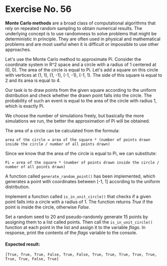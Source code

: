 # Exercise No. 56

**Monte Carlo methods** are a broad class of computational algorithms that rely on repeated random sampling to obtain numerical results. The underlying concept is to use randomness to solve problems that might be deterministic in principle. They are often used in physical and mathematical problems and are most useful when it is difficult or impossible to use other approaches.

Let's use the Monte Carlo method to approximate Pi. Consider the coordinate system in R^2 space and a circle with a radius of 1 centered at (0, 0). The area of the circle is equal to Pi. Let's add a square on this circle with vertices at (1, 1), (1, -1), (-1, -1), (-1, 1). The side of this square is equal to 2 and its area is equal to 4.

Our task is to draw points from the given square according to the uniform distribution and check whether the drawn point falls into the circle. The probability of such an event is equal to the area of the circle with radius 1, which is exactly Pi.

We choose the number of simulations freely, but basically the more simulations we run, the better the approximation of Pi will be obtained.


The area of a circle can be calculated from the formula:

    area of the circle = area of the square * (number of points drawn inside the circle / number of all points drawn)


Since we know that the area of the circle is equal to Pi, we can substitute:

    Pi = area of the square * (number of points drawn inside the circle / number of all points drawn)

A function called `generate_random_point()` has been implemented, which generates a point with coordinates between [-1, 1] according to the uniform distribution.


Implement a function called `is_in_unit_circle()` that checks if a given point falls into a circle with a radius of 1. The function returns *True* if the point is inside the circle, otherwise *False*.


Set a random seed to 20 and pseudo-randomly generate 15 points by assigning them to a list called points. Then call the `is_in_unit_circle()` function at each point in the list and assign it to the variable *flags*. In response, print the contents of the *flags* variable to the console.


#### Expected result:

    [True, True, True, False, True, False, True, True, True, True, True, True, True, False, True]


